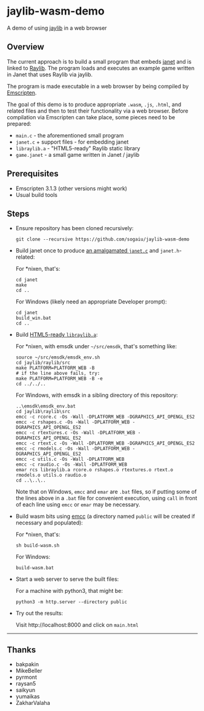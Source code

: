 # jaylib-wasm-demo

A demo of using [jaylib](https://github.com/janet-lang/jaylib) in a web browser

## Overview

The current approach is to build a small program that embeds [janet](https://janet-lang.org) and is linked to [Raylib](https://www.raylib.com/).  The program loads and executes an example game written in Janet that uses Raylib via jaylib.

The program is made executable in a web browser by being compiled by [Emscripten](https://emscripten.org/).

The goal of this demo is to produce appropriate `.wasm`, `.js`, `.html`, and related files and then to test their functionality via a web browser.  Before compilation via Emscripten can take place, some pieces need to be prepared:

* `main.c` - the aforementioned small program
* `janet.c` + support files - for embedding janet
* `libraylib.a` - "HTML5-ready" Raylib static library
* `game.janet` - a small game written in Janet / jaylib

## Prerequisites

* Emscripten 3.1.3 (other versions might work)
* Usual build tools

## Steps

* Ensure repository has been cloned recursively:
    ```
    git clone --recursive https://github.com/sogaiu/jaylib-wasm-demo
    ```

* Build janet once to produce [an amalgamated `janet.c`](https://janet-lang.org/capi/embedding.html) and `janet.h`-related:

    For *nixen, that's:
    ```
    cd janet
    make
    cd ..
    ```

    For Windows (likely need an appropriate Developer prompt):
    ```
    cd janet
    build_win.bat
    cd ..
    ```

* Build [HTML5-ready `libraylib.a`](https://github.com/raysan5/raylib/wiki/Working-for-Web-(HTML5)#2-compile-raylib-library):

    For *nixen, with emsdk under `~/src/emsdk`, that's something like:
    ```
    source ~/src/emsdk/emsdk_env.sh
    cd jaylib/raylib/src
    make PLATFORM=PLATFORM_WEB -B
    # if the line above fails, try:
    make PLATFORM=PLATFORM_WEB -B -e
    cd ../../..
    ```

    For Windows, with emsdk in a sibling directory of this repository:
    ```
    ..\emsdk\emsdk_env.bat
    cd jaylib\raylib\src
    emcc -c rcore.c -Os -Wall -DPLATFORM_WEB -DGRAPHICS_API_OPENGL_ES2
    emcc -c rshapes.c -Os -Wall -DPLATFORM_WEB -DGRAPHICS_API_OPENGL_ES2
    emcc -c rtextures.c -Os -Wall -DPLATFORM_WEB -DGRAPHICS_API_OPENGL_ES2
    emcc -c rtext.c -Os -Wall -DPLATFORM_WEB -DGRAPHICS_API_OPENGL_ES2
    emcc -c rmodels.c -Os -Wall -DPLATFORM_WEB -DGRAPHICS_API_OPENGL_ES2
    emcc -c utils.c -Os -Wall -DPLATFORM_WEB
    emcc -c raudio.c -Os -Wall -DPLATFORM_WEB
    emar rcs libraylib.a rcore.o rshapes.o rtextures.o rtext.o rmodels.o utils.o raudio.o
    cd ..\..\..
    ```

    Note that on Windows, `emcc` and `emar` are `.bat` files, so if putting some of the lines above in a `.bat` file for convenient execution, using `call` in front of each line using `emcc` or `emar` may be necessary.

* Build wasm bits using [emcc](https://emscripten.org/docs/tools_reference/emcc.html) (a directory named `public` will be created if necessary and populated):

    For *nixen, that's:
    ```
    sh build-wasm.sh
    ```

    For Windows:
    ```
    build-wasm.bat
    ```

* Start a web server to serve the built files:

    For a machine with python3, that might be:
    ```
    python3 -m http.server --directory public
    ```

* Try out the results:

    Visit http://localhost:8000 and click on `main.html`

---

## Thanks

* bakpakin
* MikeBeller
* pyrmont
* raysan5
* saikyun
* yumaikas
* ZakharValaha

